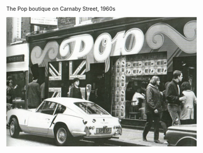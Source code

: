 The Pop boutique on Carnaby Street, 1960s

![londoncarnaby](https://raw.githubusercontent.com/muneer78/muneer78.github.io/master/images/London1.jpg) 

